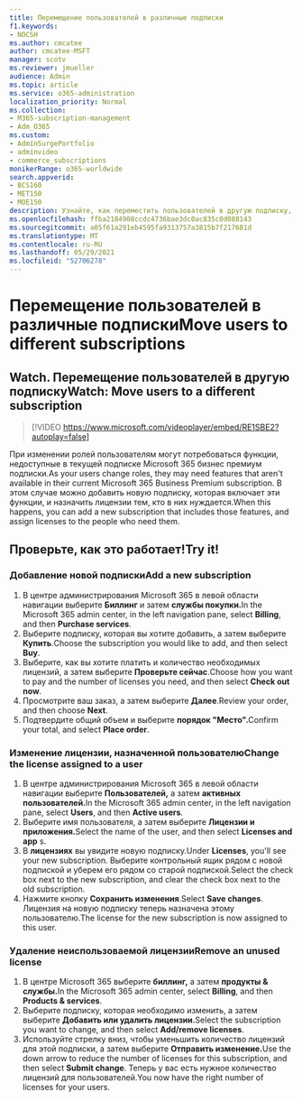 ```yaml
---
title: Перемещение пользователей в различные подписки
f1.keywords:
- NOCSH
ms.author: cmcatee
author: cmcatee-MSFT
manager: scotv
ms.reviewer: jmueller
audience: Admin
ms.topic: article
ms.service: o365-administration
localization_priority: Normal
ms.collection:
- M365-subscription-management
- Adm_O365
ms.custom:
- AdminSurgePortfolio
- adminvideo
- commerce_subscriptions
monikerRange: o365-worldwide
search.appverid:
- BCS160
- MET150
- MOE150
description: Узнайте, как переместить пользователей в другую подписку, если вам нужны новые функции.
ms.openlocfilehash: ffba2184908ccdc4736bae3dc0ac835c0d088143
ms.sourcegitcommit: a05f61a291eb4595fa9313757a3815b7f217681d
ms.translationtype: MT
ms.contentlocale: ru-RU
ms.lasthandoff: 05/29/2021
ms.locfileid: "52706278"
---
```

# <a name="move-users-to-different-subscriptions"></a><span data-ttu-id="37ea1-103">Перемещение пользователей в различные подписки</span><span class="sxs-lookup"><span data-stu-id="37ea1-103">Move users to different subscriptions</span></span>

## <a name="watch-move-users-to-a-different-subscription"></a><span data-ttu-id="37ea1-104">Watch. Перемещение пользователей в другую подписку</span><span class="sxs-lookup"><span data-stu-id="37ea1-104">Watch: Move users to a different subscription</span></span>

> [!VIDEO https://www.microsoft.com/videoplayer/embed/RE1SBE2?autoplay=false]

<span data-ttu-id="37ea1-105">При изменении ролей пользователям могут потребоваться функции, недоступные в текущей подписке Microsoft 365 бизнес премиум подписки.</span><span class="sxs-lookup"><span data-stu-id="37ea1-105">As your users change roles, they may need features that aren't available in their current Microsoft 365 Business Premium subscription.</span></span> <span data-ttu-id="37ea1-106">В этом случае можно добавить новую подписку, которая включает эти функции, и назначить лицензии тем, кто в них нуждается.</span><span class="sxs-lookup"><span data-stu-id="37ea1-106">When this happens, you can add a new subscription that includes those features, and assign licenses to the people who need them.</span></span>

## <a name="try-it"></a><span data-ttu-id="37ea1-107">Проверьте, как это работает!</span><span class="sxs-lookup"><span data-stu-id="37ea1-107">Try it!</span></span>

### <a name="add-a-new-subscription"></a><span data-ttu-id="37ea1-108">Добавление новой подписки</span><span class="sxs-lookup"><span data-stu-id="37ea1-108">Add a new subscription</span></span>

1. <span data-ttu-id="37ea1-109">В центре администрирования Microsoft 365 в левой области навигации выберите **Биллинг** и затем **службы покупки.**</span><span class="sxs-lookup"><span data-stu-id="37ea1-109">In the Microsoft 365 admin center, in the left navigation pane, select **Billing**, and then **Purchase services**.</span></span>
1. <span data-ttu-id="37ea1-110">Выберите подписку, которая вы хотите добавить, а затем выберите **Купить**.</span><span class="sxs-lookup"><span data-stu-id="37ea1-110">Choose the subscription you would like to add, and then select **Buy**.</span></span>
1. <span data-ttu-id="37ea1-111">Выберите, как вы хотите платить и количество необходимых лицензий, а затем выберите **Проверьте сейчас**.</span><span class="sxs-lookup"><span data-stu-id="37ea1-111">Choose how you want to pay and the number of licenses you need, and then select **Check out now**.</span></span>
1. <span data-ttu-id="37ea1-112">Просмотрите ваш заказ, а затем выберите **Далее**.</span><span class="sxs-lookup"><span data-stu-id="37ea1-112">Review your order, and then choose **Next**.</span></span>
1. <span data-ttu-id="37ea1-113">Подтвердите общий объем и выберите **порядок "Место".**</span><span class="sxs-lookup"><span data-stu-id="37ea1-113">Confirm your total, and select **Place order**.</span></span>

### <a name="change-the-license-assigned-to-a-user"></a><span data-ttu-id="37ea1-114">Изменение лицензии, назначенной пользователю</span><span class="sxs-lookup"><span data-stu-id="37ea1-114">Change the license assigned to a user</span></span>

1. <span data-ttu-id="37ea1-115">В центре администрирования Microsoft 365 в левой области навигации выберите **Пользователей,** а затем **активных пользователей.**</span><span class="sxs-lookup"><span data-stu-id="37ea1-115">In the Microsoft 365 admin center, in the left navigation pane, select **Users**, and then **Active users**.</span></span>
1. <span data-ttu-id="37ea1-116">Выберите имя пользователя, а затем выберите **Лицензии и приложения.**</span><span class="sxs-lookup"><span data-stu-id="37ea1-116">Select the name of the user, and then select **Licenses and app** s.</span></span>
1. <span data-ttu-id="37ea1-117">В **лицензиях** вы увидите новую подписку.</span><span class="sxs-lookup"><span data-stu-id="37ea1-117">Under **Licenses**, you'll see your new subscription.</span></span> <span data-ttu-id="37ea1-118">Выберите контрольный ящик рядом с новой подпиской и уберем его рядом со старой подпиской.</span><span class="sxs-lookup"><span data-stu-id="37ea1-118">Select the check box next to the new subscription, and clear the check box next to the old subscription.</span></span>
1. <span data-ttu-id="37ea1-119">Нажмите кнопку **Сохранить изменения**.</span><span class="sxs-lookup"><span data-stu-id="37ea1-119">Select **Save changes**.</span></span> <span data-ttu-id="37ea1-120">Лицензия на новую подписку теперь назначена этому пользователю.</span><span class="sxs-lookup"><span data-stu-id="37ea1-120">The license for the new subscription is now assigned to this user.</span></span>

### <a name="remove-an-unused-license"></a><span data-ttu-id="37ea1-121">Удаление неиспользоваемой лицензии</span><span class="sxs-lookup"><span data-stu-id="37ea1-121">Remove an unused license</span></span>

1. <span data-ttu-id="37ea1-122">В центре Microsoft 365 выберите **биллинг,** а затем **продукты & службы.**</span><span class="sxs-lookup"><span data-stu-id="37ea1-122">In the Microsoft 365 admin center, select **Billing**, and then **Products & services**.</span></span>
1. <span data-ttu-id="37ea1-123">Выберите подписку, которая необходимо изменить, а затем выберите **Добавить или удалить лицензии.**</span><span class="sxs-lookup"><span data-stu-id="37ea1-123">Select the subscription you want to change, and then select **Add/remove licenses**.</span></span>
1. <span data-ttu-id="37ea1-124">Используйте стрелку вниз, чтобы уменьшить количество лицензий для этой подписки, а затем выберите **Отправить изменение.**</span><span class="sxs-lookup"><span data-stu-id="37ea1-124">Use the down arrow to reduce the number of licenses for this subscription, and then select **Submit change**.</span></span> <span data-ttu-id="37ea1-125">Теперь у вас есть нужное количество лицензий для пользователей.</span><span class="sxs-lookup"><span data-stu-id="37ea1-125">You now have the right number of licenses for your users.</span></span>